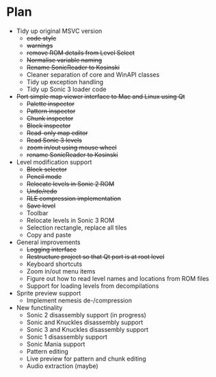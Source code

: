 # Plan

- Tidy up original MSVC version
  + ~~code style~~
  + ~~warnings~~
  + ~~remove ROM details from Level Select~~
  + ~~Normalise variable naming~~
  + ~~Rename SonicReader to Kosinski~~
  + Cleaner separation of core and WinAPI classes
  + Tidy up exception handling
  + Tidy up Sonic 3 loader code
- ~~Port simple map viewer interface to Mac and Linux using Qt~~
  + ~~Palette inspector~~
  + ~~Pattern inspector~~
  + ~~Chunk inspector~~
  + ~~Block inspector~~
  + ~~Read-only map editor~~
  + ~~Read Sonic 3 levels~~
  + ~~zoom in/out using mouse wheel~~
  + ~~rename SonicReader to Kosinski~~
- Level modification support
  + ~~Block selector~~
  + ~~Pencil mode~~
  + ~~Relocate levels in Sonic 2 ROM~~
  * ~~Undo/redo~~
  + ~~RLE compression implementation~~
  + ~~Save level~~
  + Toolbar
  + Relocate levels in Sonic 3 ROM
  + Selection rectangle, replace all tiles
  + Copy and paste
- General improvements
  + ~~Logging interface~~
  + ~~Restructure project so that Qt port is at root level~~
  * Keyboard shortcuts
  + Zoom in/out menu items
  + Figure out how to read level names and locations from ROM files
  + Support for loading levels from decompilations
- Sprite preview support
  + Implement nemesis de-/compression
- New functinality
  + Sonic 2 disassembly support (in progress)
  + Sonic and Knuckles disassembly support
  + Sonic 3 and Knuckles disassembly support
  + Sonic 1 disassembly support
  + Sonic Mania support
  + Pattern editing
  + Live preview for pattern and chunk editing
  + Audio extraction (maybe)
